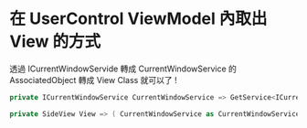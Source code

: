 # 在 UserControl ViewModel 內取出 View 的方式

透過 ICurrentWindowServide 轉成 CurrentWindowService 的 AssociatedObject 轉成 View Class 就可以了 !

```csharp
private ICurrentWindowService CurrentWindowService => GetService<ICurrentWindowService>();

private SideView View => ( CurrentWindowService as CurrentWindowService )?.AssociatedObject as SideView;
```

      